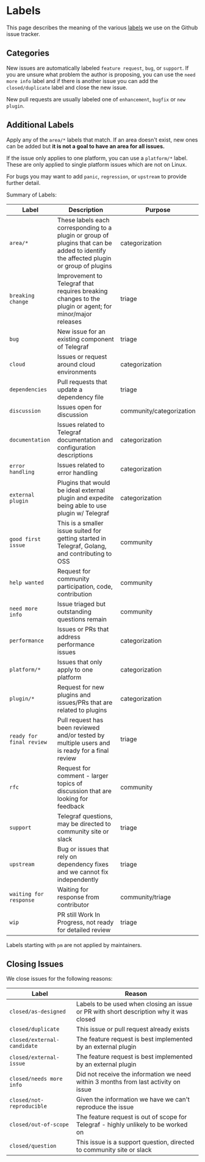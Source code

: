 # Labels

This page describes the meaning of the various
[labels](https://github.com/DeadlyCrush/telegraf/labels) we use on the Github
issue tracker.

## Categories

New issues are automatically labeled `feature request`, `bug`, or `support`.
If you are unsure what problem the author is proposing, you can use the `need more info` label
and if there is another issue you can add the `closed/duplicate` label and close the
new issue.

New pull requests are usually labeled one of `enhancement`, `bugfix` or `new
plugin`.

## Additional Labels

Apply any of the `area/*` labels that match.  If an area doesn't exist, new
ones can be added but **it is not a goal to have an area for all issues.**

If the issue only applies to one platform, you can use a `platform/*` label.
These are only applied to single platform issues which are not on Linux.

For bugs you may want to add `panic`, `regression`, or `upstream` to provide
further detail.

Summary of Labels:

| Label | Description | Purpose |
| --- | ----------- | ---|
| `area/*` | These labels each corresponding to a plugin or group of plugins that can be added to identify the affected plugin or group of plugins | categorization |
| `breaking change` | Improvement to Telegraf that requires breaking changes to the plugin or agent; for minor/major releases | triage |
| `bug` | New issue for an existing component of Telegraf | triage |
| `cloud` | Issues or request around cloud environments | categorization |
| `dependencies` | Pull requests that update a dependency file | triage |
| `discussion` | Issues open for discussion | community/categorization |
| `documentation` | Issues related to Telegraf documentation and configuration descriptions | categorization |
| `error handling` | Issues related to error handling | categorization |
| `external plugin` | Plugins that would be ideal external plugin and expedite being able to use plugin w/ Telegraf | categorization |
| `good first issue` | This is a smaller issue suited for getting started in Telegraf, Golang, and contributing to OSS | community |
| `help wanted` | Request for community participation, code, contribution | community |
| `need more info` | Issue triaged but outstanding questions remain | community |
| `performance` | Issues or PRs that address performance issues | categorization|
| `platform/*` | Issues that only apply to one platform | categorization |
| `plugin/*` | Request for new plugins and issues/PRs that are related to plugins | categorization |
| `ready for final review` | Pull request has been reviewed and/or tested by multiple users and is ready for a final review | triage |
| `rfc` | Request for comment - larger topics of discussion that are looking for feedback | community |
| `support` |Telegraf questions, may be directed to community site or slack | triage |
| `upstream` | Bug or issues that rely on dependency fixes and we cannot fix independently | triage |
| `waiting for response` | Waiting for response from contributor | community/triage |
| `wip` | PR still Work In Progress, not ready for detailed review | triage |

Labels starting with `pm` are not applied by maintainers.

## Closing Issues

We close issues for the following reasons:

| Label | Reason |
| --- | ----------- |
| `closed/as-designed` | Labels to be used when closing an issue or PR with short description why it was closed |
| `closed/duplicate` | This issue or pull request already exists |
| `closed/external-candidate` | The feature request is best implemented by an external plugin |
| `closed/external-issue` | The feature request is best implemented by an external plugin |
| `closed/needs more info` | Did not receive the information we need within 3 months from last activity on issue |
| `closed/not-reproducible` | Given the information we have we can't reproduce the issue |
| `closed/out-of-scope` | The feature request is out of scope for Telegraf - highly unlikely to be worked on |
| `closed/question` | This issue is a support question, directed to community site or slack |
